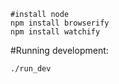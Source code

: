 ```
#install node
npm install browserify
npm install watchify
```

#Running
development:
```
./run_dev
```
